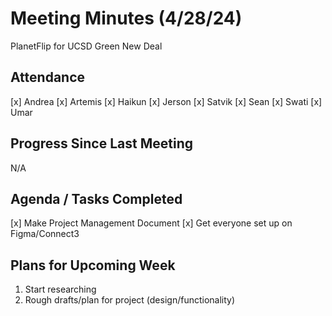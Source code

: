 # Meeting Minutes (4/28/24)

PlanetFlip for UCSD Green New Deal

## Attendance
[x] Andrea
[x] Artemis
[x] Haikun
[x] Jerson
[x] Satvik
[x] Sean
[x] Swati
[x] Umar

## Progress Since Last Meeting
N/A

## Agenda / Tasks Completed
[x] Make Project Management Document
[x] Get everyone set up on Figma/Connect3

## Plans for Upcoming Week
1. Start researching
2. Rough drafts/plan for project (design/functionality)
